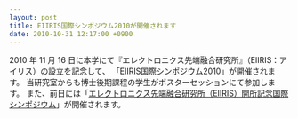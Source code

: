 ```yaml
---
layout: post
title: EIIRIS国際シンポジウム2010が開催されます
date: 2010-10-31 12:17:00 +0900
---
```


2010 年 11 月 16 日に本学にて『エレクトロニクス先端融合研究所』（EIIRIS：アイリス）の設立を記念して、
「[EIIRIS国際シンポジウム2010](http://www.tut.ac.jp/wakate/news/51.html)」が開催されます。
当研究室からも博士後期課程の学生がポスターセッションにて参加します。
また、前日には「[エレクトロニクス先端融合研究所（EIIRIS）開所記念国際シンポジウム](http://www.tut.ac.jp/wakate/news/55.html)」が開催されます。